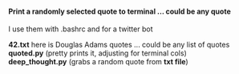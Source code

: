 #### Print a randomly selected quote to terminal ... could be any quote

I use them with .bashrc and for a twitter bot

**42.txt** here is Douglas Adams quotes ... could be any list of quotes  
**quoted.py** (pretty prints it, adjusting for terminal cols)  
**deep_thought.py** (grabs a random quote from **txt file**)
